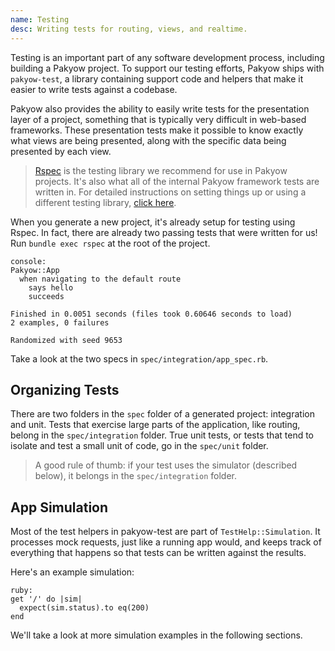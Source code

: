 ```yaml
---
name: Testing
desc: Writing tests for routing, views, and realtime.
---
```


Testing is an important part of any software development process, including
building a Pakyow project. To support our testing efforts, Pakyow ships with
`pakyow-test`, a library containing support code and helpers that make it easier
to write tests against a codebase.

Pakyow also provides the ability to easily write tests for the presentation
layer of a project, something that is typically very difficult in web-based
frameworks. These presentation tests make it possible to know exactly what views
are being presented, along with the specific data being presented by each view.

> [Rspec](https://github.com/rspec/rspec) is the testing library we recommend for
use in Pakyow projects. It's also what all of the internal Pakyow framework
tests are written in. For detailed instructions on setting things up or using a
different testing library, [click
here](https://github.com/pakyow/pakyow/tree/master/pakyow-test).

When you generate a new project, it's already setup for testing using Rspec. In
fact, there are already two passing tests that were written for us! Run `bundle
exec rspec` at the root of the project.

    console:
    Pakyow::App
      when navigating to the default route
        says hello
        succeeds

    Finished in 0.0051 seconds (files took 0.60646 seconds to load)
    2 examples, 0 failures

    Randomized with seed 9653

Take a look at the two specs in `spec/integration/app_spec.rb`.

## Organizing Tests

There are two folders in the `spec` folder of a generated project: integration
and unit. Tests that exercise large parts of the application, like routing,
belong in the `spec/integration` folder. True unit tests, or tests that tend to
isolate and test a small unit of code, go in the `spec/unit` folder.

> A good rule of thumb: if your test uses the simulator (described below), it
belongs in the `spec/integration` folder.

## App Simulation

Most of the test helpers in pakyow-test are part of `TestHelp::Simulation`. It
processes mock requests, just like a running app would, and keeps track of
everything that happens so that tests can be written against the results.

Here's an example simulation:

    ruby:
    get '/' do |sim|
      expect(sim.status).to eq(200)
    end

We'll take a look at more simulation examples in the following sections.
